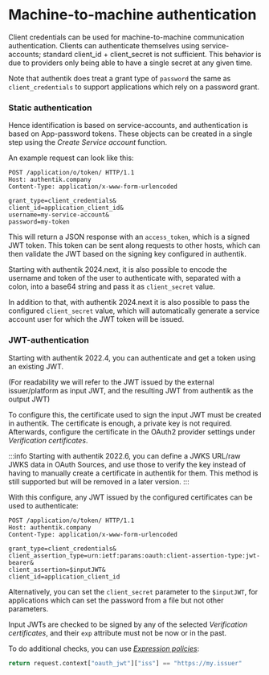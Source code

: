 # Machine-to-machine authentication

Client credentials can be used for machine-to-machine communication authentication. Clients can authenticate themselves using service-accounts; standard client_id + client_secret is not sufficient. This behavior is due to providers only being able to have a single secret at any given time.

Note that authentik does treat a grant type of `password` the same as `client_credentials` to support applications which rely on a password grant.

### Static authentication

Hence identification is based on service-accounts, and authentication is based on App-password tokens. These objects can be created in a single step using the _Create Service account_ function.

An example request can look like this:

```
POST /application/o/token/ HTTP/1.1
Host: authentik.company
Content-Type: application/x-www-form-urlencoded

grant_type=client_credentials&
client_id=application_client_id&
username=my-service-account&
password=my-token
```

This will return a JSON response with an `access_token`, which is a signed JWT token. This token can be sent along requests to other hosts, which can then validate the JWT based on the signing key configured in authentik.

Starting with authentik 2024.next, it is also possible to encode the username and token of the user to authenticate with, separated with a colon, into a base64 string and pass it as `client_secret` value.

In addition to that, with authentik 2024.next it is also possible to pass the configured `client_secret` value, which will automatically generate a service account user for which the JWT token will be issued.

### JWT-authentication

Starting with authentik 2022.4, you can authenticate and get a token using an existing JWT.

(For readability we will refer to the JWT issued by the external issuer/platform as input JWT, and the resulting JWT from authentik as the output JWT)

To configure this, the certificate used to sign the input JWT must be created in authentik. The certificate is enough, a private key is not required. Afterwards, configure the certificate in the OAuth2 provider settings under _Verification certificates_.

:::info
Starting with authentik 2022.6, you can define a JWKS URL/raw JWKS data in OAuth Sources, and use those to verify the key instead of having to manually create a certificate in authentik for them. This method is still supported but will be removed in a later version.
:::

With this configure, any JWT issued by the configured certificates can be used to authenticate:

```
POST /application/o/token/ HTTP/1.1
Host: authentik.company
Content-Type: application/x-www-form-urlencoded

grant_type=client_credentials&
client_assertion_type=urn:ietf:params:oauth:client-assertion-type:jwt-bearer&
client_assertion=$inputJWT&
client_id=application_client_id
```

Alternatively, you can set the `client_secret` parameter to the `$inputJWT`, for applications which can set the password from a file but not other parameters.

Input JWTs are checked to be signed by any of the selected _Verification certificates_, and their `exp` attribute must not be now or in the past.

To do additional checks, you can use _[Expression policies](../../policies/expression)_:

```python
return request.context["oauth_jwt"]["iss"] == "https://my.issuer"
```
